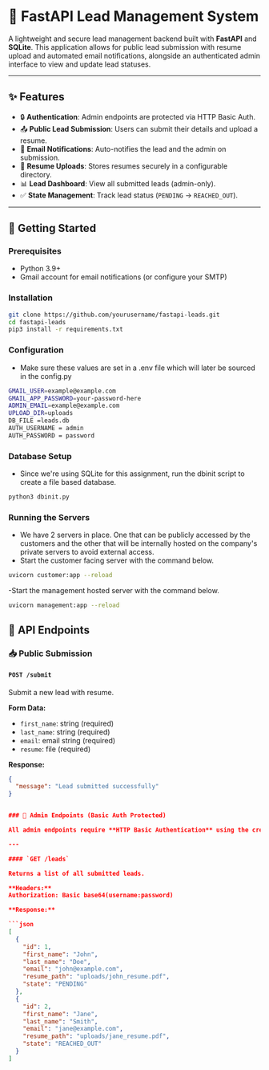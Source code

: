 # 📇 FastAPI Lead Management System

A lightweight and secure lead management backend built with **FastAPI** and **SQLite**. This application allows for public lead submission with resume upload and automated email notifications, alongside an authenticated admin interface to view and update lead statuses.

---

## ✨ Features

- 🔒 **Authentication**: Admin endpoints are protected via HTTP Basic Auth.
- 📤 **Public Lead Submission**: Users can submit their details and upload a resume.
- 📧 **Email Notifications**: Auto-notifies the lead and the admin on submission.
- 📁 **Resume Uploads**: Stores resumes securely in a configurable directory.
- 📊 **Lead Dashboard**: View all submitted leads (admin-only).
- ✅ **State Management**: Track lead status (`PENDING` → `REACHED_OUT`).

---

## 🚀 Getting Started

### Prerequisites

- Python 3.9+
- Gmail account for email notifications (or configure your SMTP)

### Installation

```bash
git clone https://github.com/yourusername/fastapi-leads.git
cd fastapi-leads
pip3 install -r requirements.txt
```

### Configuration

- Make sure these values are set in a .env file which will later be sourced in the config.py
```bash
GMAIL_USER=example@example.com
GMAIL_APP_PASSWORD=your-password-here
ADMIN_EMAIL=example@example.com
UPLOAD_DIR=uploads
DB_FILE =leads.db
AUTH_USERNAME = admin
AUTH_PASSWORD = password
```

### Database Setup
- Since we're using SQLite for this assignment, run the dbinit script to create a file based database.
```bash
python3 dbinit.py
```

### Running the Servers
- We have 2 servers in place. One that can be publicly accessed by the customers and the other
that will be internally hosted on the company's private servers to avoid external access.
- Start the customer facing server with the command below.
```bash
uvicorn customer:app --reload              
```
-Start the management hosted server with the command below.
```bash
uvicorn management:app --reload              
```

## 🔧 API Endpoints

### 📥 Public Submission

#### `POST /submit`

Submit a new lead with resume.

**Form Data:**

- `first_name`: string (required)  
- `last_name`: string (required)  
- `email`: email string (required)  
- `resume`: file (required)

**Response:**

```json
{
  "message": "Lead submitted successfully"
}


### 🔐 Admin Endpoints (Basic Auth Protected)

All admin endpoints require **HTTP Basic Authentication** using the credentials defined in `config.py`.

---

#### `GET /leads`

Returns a list of all submitted leads.

**Headers:**
Authorization: Basic base64(username:password)

**Response:**

```json
[
  {
    "id": 1,
    "first_name": "John",
    "last_name": "Doe",
    "email": "john@example.com",
    "resume_path": "uploads/john_resume.pdf",
    "state": "PENDING"
  },
  {
    "id": 2,
    "first_name": "Jane",
    "last_name": "Smith",
    "email": "jane@example.com",
    "resume_path": "uploads/jane_resume.pdf",
    "state": "REACHED_OUT"
  }
]
